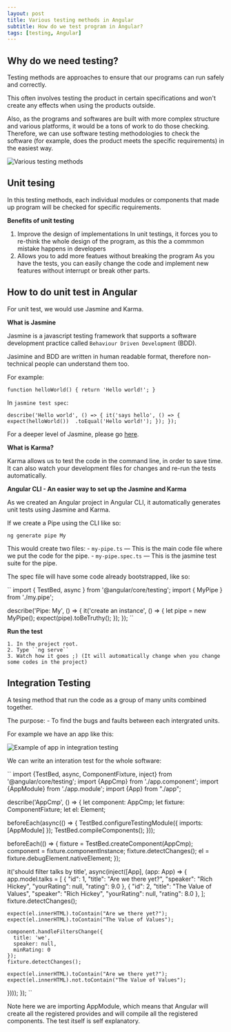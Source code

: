 ```yaml
---
layout: post
title: Various testing methods in Angular
subtitle: How do we test program in Angular?
tags: [testing, Angular]
---
```



## Why do we need testing?

Testing methods are approaches to ensure that our programs can run safely and correctly.

This often involves testing the product in certain specifications and won't create any effects when using the products outside.

Also, as the programs and softwares are built with more complex structure and various platforms, it would be a tons of work to do those checking. Therefore, we can use software testing methodologies to check the software (for example, does the product meets the specific requirements) in the easiest way.

![Various testing methods](https://www.inflectra.com/GraphicsViewer.aspx?url=~/Ideas/Topics/testing-methodologies.doc&name=wordml://03000001.png)

## Unit tesing

In this testing methods, each individual modules or components that made up program will be checked for specific requirements.

**Benefits of unit testing**

 1. Improve the design of implementations
 	In unit testings, it forces you to re-think the whole design of the program, as this the a commmon mistake happens in developers
 2. Allows you to add more featues without breaking the program
 	As you have the tests, you can easily change the code and implement new features without interrupt or break other parts.

## How to do unit test in Angular

For unit test, we would use Jasmine and Karma.

**What is Jasmine**

Jasmine is a javascript testing framework that supports a software development practice called ``Behaviour Driven Development`` (BDD).

Jasimine and BDD are written in human readable format, therefore non-technical people can understand them too.

For example:

``
function helloWorld() {
	return 'Hello world!';
}
``

In ``jasmine test spec``:

``
describe('Hello world', () => {
	it('says hello', () => {
	expect(helloWorld()) 
		.toEqual('Hello world!');
	});
});
``

For a deeper level of Jasmine, please go [here](https://codecraft.tv/courses/angular/unit-testing/jasmine-and-karma/).

**What is Karma?**

Karma allows us to test the code in the command line, in order to save time. It can also watch your development files for changes and re-run the tests automatically.

**Angular CLI - An easier way to set up the Jasmine and Karma**

As we created an Angular project in Angular CLI, it automatically generates unit tests using Jasmine and Karma.

If we create a Pipe using the CLI like so:

``
ng generate pipe My
``

This would create two files:
	- ``my-pipe.ts`` — This is the main code file where we put the code for the pipe.
	- ``my-pipe.spec.ts`` — This is the jasmine test suite for the pipe.

The spec file will have some code already bootstrapped, like so:

``
import { TestBed, async } from '@angular/core/testing';
import { MyPipe } from './my.pipe';

describe('Pipe: My', () => {
  it('create an instance', () => {
    let pipe = new MyPipe();
    expect(pipe).toBeTruthy();
  });
});
``

**Run the test**

	1. In the project root.
	2. Type ``ng serve``
	3. Watch how it goes ;) (It will automatically change when you change some codes in the project)
	
	
	
## Integration Testing

A tesing method that run the code as a group of many units combined together.

The purpose:
	- To find the bugs and faults between each intergrated units.
	
For example we have an app like this:

![Example of app in integration testing](https://cdn-images-1.medium.com/max/1600/1*Vjih_NbJCX6bzORavaL8qg.png)

We can write an interation test for the whole software:

``
import {TestBed, async, ComponentFixture, inject} from '@angular/core/testing';
import {AppCmp} from './app.component';
import {AppModule} from './app.module';
import {App} from "./app";

describe('AppCmp', () => {
  let component: AppCmp;
  let fixture: ComponentFixture<AppCmp>;
  let el: Element;

  beforeEach(async(() => {
    TestBed.configureTestingModule({
      imports: [AppModule]
    });
    TestBed.compileComponents();
  }));

  beforeEach(() => {
    fixture = TestBed.createComponent(AppCmp);
    component = fixture.componentInstance;
    fixture.detectChanges();
    el = fixture.debugElement.nativeElement;
  });

  it('should filter talks by title', async(inject([App], (app: App) => {
    app.model.talks = [
      {
        "id": 1,
        "title": "Are we there yet?",
        "speaker": "Rich Hickey",
        "yourRating": null,
        "rating": 9.0
      },
      {
        "id": 2,
        "title": "The Value of Values",
        "speaker": "Rich Hickey",
        "yourRating": null,
        "rating": 8.0
      },
    ];
    fixture.detectChanges();

    expect(el.innerHTML).toContain("Are we there yet?");
    expect(el.innerHTML).toContain("The Value of Values");

    component.handleFiltersChange({
      title: 'we',
      speaker: null,
      minRating: 0
    });
    fixture.detectChanges();

    expect(el.innerHTML).toContain("Are we there yet?");
    expect(el.innerHTML).not.toContain("The Value of Values");
  })));
});
``

Note here we are importing AppModule, which means that Angular will create all the registered provides and will compile all the registered components. The test itself is self explanatory.



